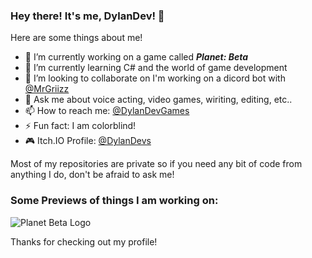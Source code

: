 ### Hey there! It's me, DylanDev! 👋



Here are some things about me!

- 🔭 I’m currently working on a game called ***Planet: Beta***
- 🌱 I’m currently learning C# and the world of game development
- 👯 I’m looking to collaborate on I'm working on a dicord bot with [@MrGriizz](https://github.com/mrGriizz)
- 💬 Ask me about voice acting, video games, wiriting, editing, etc..
- 📫 How to reach me: [@DylanDevGames](https://www.twitter.com/DylanDevGames)
- ⚡ Fun fact: I am colorblind!
- 🎮 Itch.IO Profile: [@DylanDevs](https://dylandevs.itch.io)

Most of my repositories are private so if you need any bit of code from anything I do, don't be afraid to ask me!

### Some Previews of things I am working on:

![Planet Beta Logo](https://user-images.githubusercontent.com/48571264/109911134-c0516400-7c66-11eb-8b78-bae0bb27531d.jpg)

Thanks for checking out my profile!
